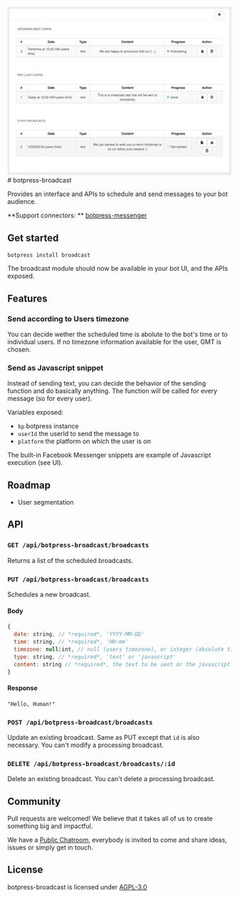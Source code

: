 <img src='/assets/screenshot-broadcast.png'>
# botpress-broadcast

Provides an interface and APIs to schedule and send messages to your bot audience.

**Support connectors: ** [botpress-messenger](https://github.com/botpress/botpress-messenger)

## Get started

```
botpress install broadcast
```

The broadcast module should now be available in your bot UI, and the APIs exposed.

## Features

### Send according to Users timezone

You can decide wether the scheduled time is abolute to the bot's time or to individual users. If no timezone information available for the user, GMT is chosen.

### Send as Javascript snippet

Instead of sending text, you can decide the behavior of the sending function and do basically anything. The function will be called for every message (so for every user).

Variables exposed: 

- `bp` botpress instance
- `userId` the userId to send the message to
- `platform` the platform on which the user is on

The built-in Facebook Messenger snippets are example of Javascript execution (see UI).

## Roadmap

- User segmentation

## API

### `GET /api/botpress-broadcast/broadcasts`

Returns a list of the scheduled broadcasts.

### `PUT /api/botpress-broadcast/broadcasts`

Schedules a new broadcast.

#### Body

```js
{
  date: string, // *required*, 'YYYY-MM-DD'
  time: string, // *required*, 'HH:mm'
  timezone: null|int, // null (users timezone), or integer (absolute timezone)
  type: string, // *required*, 'text' or 'javascript'
  content: string // *required*, the text to be sent or the javascript code to execute
}
```

#### Response

```
"Hello, Human!"
```

### `POST /api/botpress-broadcast/broadcasts`

Update an existing broadcast. Same as PUT except that `id` is also necessary. You can't modify a processing broadcast.

### `DELETE /api/botpress-broadcast/broadcasts/:id`

Delete an existing broadcast. You can't delete a processing broadcast.

## Community

Pull requests are welcomed! We believe that it takes all of us to create something big and impactful.

We have a [Public Chatroom](https://gitter.im/botpress/core), everybody is invited to come and share ideas, issues or simply get in touch.

## License

botpress-broadcast is licensed under [AGPL-3.0](/LICENSE)